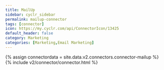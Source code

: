 ```yaml
---
title: MailUp
sidebar: cyclr_sidebar
permalink: mailup-connector
tags: [connector]
icon: https://my.cyclr.com/api/ConnectorIcon/13425
default_header: false
category: Marketing
categories: [Marketing,Email Marketing]
---
```

{% assign connectordata = site.data.v2.connectors.connector-mailup %}
{% include v2/connector/connector.html %}	